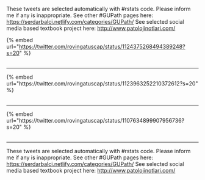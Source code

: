

These tweets are selected automatically with #rstats code. Please inform me if any is inappropriate.
See other #GUPath pages here: https://serdarbalci.netlify.com/categories/GUPath/ 
See selected social media based textbook project here: http://www.patolojinotlari.com/

{% embed url="https://twitter.com/rovingatuscap/status/1124375268494389248?s=20" %}<br>
<br>
<hr>
{% embed url="https://twitter.com/rovingatuscap/status/1123963252210372612?s=20" %}<br>
<br>
<hr>
{% embed url="https://twitter.com/rovingatuscap/status/1107634899907956736?s=20" %}<br>
<br>
<hr>


These tweets are selected automatically with #rstats code. Please inform me if any is inappropriate.
See other #GUPath pages here: https://serdarbalci.netlify.com/categories/GUPath/ 
See selected social media based textbook project here: http://www.patolojinotlari.com/
